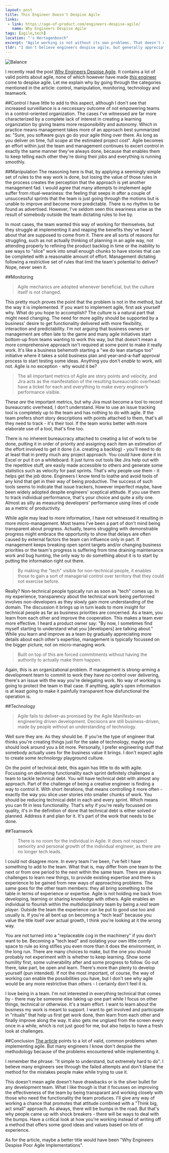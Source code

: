 ```yaml
---
layout: post
title: This Engineer Doesn't Despise Agile
links: 
 - link: https://age-of-product.com/engineers-despise-agile/
   name: Why Engineers Despise Agile
tags: [agile,tech]
location: "'s Hertogenbosch"
excerpt: "Agile working is not without its own problems. That doesn't mean that engineers necessarily dislike it for what it offers."
tldr: "I don't believe engineers despise agile, but generally appreciate what it tries to accomplish. Like any way of working, it's hard to get right, takes a lot of effort and will continue to do so as the world around the team evolves. Don't blame the method if you're struggling. You get a new chance to improve every 2 or so weeks."
---
```

![Balance][balance]

I recently read the post [Why Engineers Despise Agile][why-engineers-despise-agile]. It contains a lot of valid points about agile, none of which however have made [*this* engineer][about] come to despise agile. Let me explain why by going through the categories mentioned in the article: control, manipulation, monitoring, technology and teamwork.

##Control
I have little to add to this aspect, although I don't see that increased surveillance is a neccessary outcome of not empowering teams in a control-oriented organization. The cases I've witnessed are far more characterized by a complete lack of interest in creating a learning organization by giving teams more responsibility and autonomy. Which in practice means management takes more of an approach best summarized as: "Sure, you software guys go do your agile thing over there. As long as you deliver on time, full scope at the estimated project cost". Agile becomes an effort within just the team and management continues to excert control in exactly the same manner they've always done, because that enables them to keep telling each other they're doing their jobs and everything is running smoothly.

##Manipulation
The reasoning here is that, by applying a seemingly simple set of rules to the way work is done, but losing the value of those rules in the process creates the perception that the approach is yet another management fad. I would agree that many attempts to implement agile suffer from ritual-weariness: the feeling that seeps in after a couple of unsuccessful sprints that the team is just going through the motions but is unable to improve and become more predictable. There is no rhythm to be found as advertised. However, I've seldom seen this weariness arise as the result of somebody outside the team dictating rules to live by. 

In most cases, the team wanted this way of working for themselves, but they struggle at implementing it and reaping the benefits they've heard about that are supposed to come from it. There are all sorts of reasons for struggling, such as not actually thinking of planning in an agile way, not attending properly to refining the product backlog in time or the inability to see ways to "slice" work into small enough chunks to have stories that can be completed with a reasonable amount of effort. Management dictating following a restrictive set of rules that limit the team's potential to deliver? Nope, never seen it.

##Monitoring
> Agile mechanics are adopted whenever beneficial, but the culture itself is not changed.

This pretty much proves the point that the problem is not in the method, but the way it is implemented. If you want to implement agile, first ask yourself why. What do you hope to accomplish? The culture is a natural part that might need changing. The need for more agility should be supported by a business' desire to get functionality delivered with more flexibility, interaction and predictability. I'm not arguing that business owners or management are often late to the game and many agile initiatives start bottom-up from teams wanting to work this way, but that doesn't mean a more comprehensive approach isn't required at some point to make it really work. It's like a business behemoth starting a "we do lean startups too" initiative where it takes a solid business plan and year-and-a-half approval process to start testing some ideas. Anything you don't *enable* to work, will not. Agile is no exception - why would it be?

> The all important metrics of Agile are story points and velocity, 
> and Jira acts as the manifestation of the resulting bureaucratic overhead: 
> have a ticket for each and everything to make every engineer’s performance visible.

These *are* the important metrics, but why Jira must become a tool to record bureaucratic overhead, I don't understand. How to use an issue tracking tool is completely up to the team and has nothing to do with agile. If the team prefers short story descriptions with points attached to them, that's all they need to track - it's their tool. If the team works better with more elaborate use of a tool, that's fine too. 

There is no inherent bureaucracy attached to creating a list of work to be done, putting it in order of priority and assigning each item an estimation of the effort involved to get it done (i.e. creating a backlog) - you'll need to do at least that in pretty much any project approach. You could have done it in Excel or put it on a whiteboard. It just turns out tools like Jira help out with the repetitive stuff, are easily made accessible to others and generate some statistics such as velocity for past sprints. That's why people use them - it helps get the job done. Engineers I know tend to loathe and avoid tools of any kind that get in their way of being productive. The success of such tools seems to indicate that issue trackers, however imperfect maybe, have been widely adopted despite engineers' sceptical attitude. If you use them to track individual performance, that's your choice and quite a silly one. Almost as silly as measuring developers' performance using lines of code as a metric of productivity.

While agile may lead to more information, I have not witnessed it resulting in more micro-management. Most teams I've been a part of don't mind being transparent about progress. Actually, teams struggling with demonstrable progress might embrace the opportunity to show that delays are often caused by external factors the team can influence only in part. If management keeps breaking open sprint targets and/or changing business priorities or the team's progress is suffering from time draining maintenance work and bug hunting, the only way to do something about it is to start by putting the information right out there.

> By making the "tech" visible for non-technical people, it enables those to gain a sort of managerial control over territory that they could not exercise before.

Really? Non-technical people typically run as soon as "tech" comes up. In my experience, transparency about the technical work being performed involves non-developers as they slowly gain more understanding of the domain. The discussion it brings up in turn leads to more insight for technical people as far as business priorities are concerned. As a team, you learn from each other and improve the cooperation. This makes a team ever more effective. I heard a product owner say: "By now, I sometimes find myself starting to understand what you [developers] are talking about." While you learn and improve as a team by gradually appreciating more details about each other's expertise, management is typically focussed on the bigger picture, not on micro-managing work.

> Built on top of this are forced commitments without having the authority to actually make them happen.

Again, this is an organizational problem. If management is strong-arming a development team to commit to work they have no control over delivering, there's an issue with the way you're delegating work. No way of working is going to protect the team in that case. If anything, agile's open information is at least going to make it painfully transparent how disfunctional the operation is.

##Technology

> Agile fails to deliver–as promised by the Agile Manifesto–an engineering driven development. Decisions are still business-driven, made by people without an understanding of technology.

Well sure they are. As they should be. If you're the type of engineer that thinks you're creating things just for the sake of technology, maybe you should look around you a bit more. Personally, I prefer engineering stuff that somebody actually uses for the business value it brings. I don't expect agile to create some *technolorgy* playground culture.

On the point of technical debt, this again has little to do with agile. Focussing on delivering functionality each sprint definitely challenges a team to tackle technical debt. You will have technical debt with almost any approach. Part of the challenge of being a creative engineer is finding a way to control it. With short iterations, that means controlling it more often - exactly the way you slice user stories into smaller chunks of work. You should be reducing technical debt in each and every sprint. Which means you can fit in less functionality. That's why if you're really focussed on quality, it's in the definition of done that technical debt is either solved or planned. Address it and plan for it. It's part of the work that needs to be done.

##Teamwork

> There is no room for the individual in Agile. It does not respect seniority and personal growth of the individual engineer, as there are no longer tech leads.

I could not disagree more. In every team I've been, I've felt I have something to add to the team. What that is, may differ from one team to the next or from one period to the next within the same team. There are always challenges to learn new things, to provide existing expertise and there is experience to be gained from new ways of approaching problems. The same goes for the other team members: they all bring something to the table in terms of experience or expertise. Agile is not holding me back from developing, learning or sharing knowledge with others. Agile enables an individual to flourish within the *multidisciplinary* team by being a *real team player*. Outside the team the experience can be put to good use too and usually is. If you're all bent up on becoming a "tech lead" because you value the title itself over actual growth, I think you're looking at it the wrong way. 

You are not turned into a "replaceable cog in the machinery" if you don't want to be. Becoming a "tech lead" and isolating your own little comfy space to rule as king stifles you even more than it does the environment, in the long run. There are many choices to make, but the one you should probably not experiment with is whether to keep learning. Show some humility first, some vulnerability after and some progress to follow. Go out there, take part, be open and learn. There's more than plenty to develop yourself (pun intended). If not the most important, of course, the way of working can enable the possibilities you have, but I don't see why agile would be any more restrictive than others - I certainly don't feel it is.

I love being in a team. I'm not interested in everything technical that comes by - there may be someone else taking up one part while I focus on other things, technical or otherwise. It's a team effort. I want to learn about the business my work is meant to support. I want to get involved and participate in "rituals" that help us first get work done, then learn from each other and finally improve along the way. It also gets me unglued from the screen every once in a while, which is not just good for me, but also helps to have a fresh look at challenges.

##Conclusion
[The article][why-engineers-despise-agile] points to a lot of valid, common problems when implementing agile. But many engineers I know don't despise the methodology because of the problems encountered while implementing it. 

I remember the phrase: "It simple to understand, but extremely hard to do". I believe many engineers see through the failed attempts and don't blame the method for the mistakes people make while trying to use it. 

This doesn't mean agile doesn't have drawbacks or is the silver bullet for any development team. What I like though is that it focusses on improving the effectiveness of the team by being transparant and working closely with those who need the functionality the team produces. I'll give any way of working a chance that promotes that attitude combined with a "Think big, act small" approach. As always, there will be bumps in the road. But that's why people came up with shock breakers - there will be ways to deal with the bumps. Have a critical look at how you're working instead of writing off a method that offers some good ideas and values based on lots of experience.

As for the article, maybe a better title would have been "Why Engineers Despise Poor Agile Implementations". 

[balance]: ../../../assets/images/posts/balance.jpg  "Balance"
[why-engineers-despise-agile]: https://age-of-product.com/engineers-despise-agile/ "Why Engineers Despise Agile"
[about]: ../../../about.html "About"